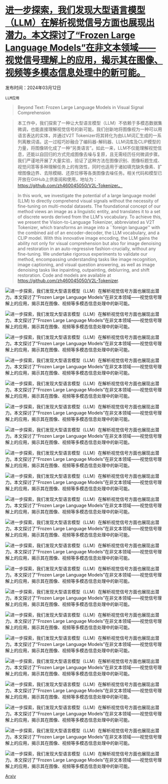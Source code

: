 # [进一步探索，我们发现大型语言模型（LLM）在解析视觉信号方面也展现出潜力。本文探讨了“Frozen Large Language Models”在非文本领域——视觉信号理解上的应用，揭示其在图像、视频等多模态信息处理中的新可能。](https://arxiv.org/abs/2403.07874)

发布时间：2024年03月12日

`LLM应用`

> Beyond Text: Frozen Large Language Models in Visual Signal Comprehension

> 本工作中，我们探索了一种让大型语言模型（LLM）不依赖于多模态数据集微调，也能直接理解视觉信号的新可能。我们创新地将图像视为一种可以用语言表达的实体，并通过V2T Tokenizer将其转化为由LLM词汇生成的一系列离散词语。这一过程巧妙融合了编码器-解码器、LLM词库及CLIP模型的力量，将图像转化成了一种“另类语言”。如此一来，LLM不仅能理解视觉信息，还能以自回归的方式完成图像去噪与复原，且无需经历任何微调步骤。我们严谨地开展了大量实验，验证了这种方法在图像识别、图像标题生成、视觉问答等多种理解任务上的有效性，同时也适用于诸如填充缺失像素、扩增图像边界、去除模糊、还原位移等各类图像去噪任务。相关代码和模型已开放在GitHub上供查阅和使用，地址为：https://github.com/zh460045050/V2L-Tokenizer。

> In this work, we investigate the potential of a large language model (LLM) to directly comprehend visual signals without the necessity of fine-tuning on multi-modal datasets. The foundational concept of our method views an image as a linguistic entity, and translates it to a set of discrete words derived from the LLM's vocabulary. To achieve this, we present the Vision-to-Language Tokenizer, abbreviated as V2T Tokenizer, which transforms an image into a ``foreign language'' with the combined aid of an encoder-decoder, the LLM vocabulary, and a CLIP model. With this innovative image encoding, the LLM gains the ability not only for visual comprehension but also for image denoising and restoration in an auto-regressive fashion-crucially, without any fine-tuning. We undertake rigorous experiments to validate our method, encompassing understanding tasks like image recognition, image captioning, and visual question answering, as well as image denoising tasks like inpainting, outpainting, deblurring, and shift restoration. Code and models are available at https://github.com/zh460045050/V2L-Tokenizer.

![进一步探索，我们发现大型语言模型（LLM）在解析视觉信号方面也展现出潜力。本文探讨了“Frozen Large Language Models”在非文本领域——视觉信号理解上的应用，揭示其在图像、视频等多模态信息处理中的新可能。](../../../paper_images/2403.07874/x1.png)

![进一步探索，我们发现大型语言模型（LLM）在解析视觉信号方面也展现出潜力。本文探讨了“Frozen Large Language Models”在非文本领域——视觉信号理解上的应用，揭示其在图像、视频等多模态信息处理中的新可能。](../../../paper_images/2403.07874/x2.png)

![进一步探索，我们发现大型语言模型（LLM）在解析视觉信号方面也展现出潜力。本文探讨了“Frozen Large Language Models”在非文本领域——视觉信号理解上的应用，揭示其在图像、视频等多模态信息处理中的新可能。](../../../paper_images/2403.07874/x3.png)

![进一步探索，我们发现大型语言模型（LLM）在解析视觉信号方面也展现出潜力。本文探讨了“Frozen Large Language Models”在非文本领域——视觉信号理解上的应用，揭示其在图像、视频等多模态信息处理中的新可能。](../../../paper_images/2403.07874/x4.png)

![进一步探索，我们发现大型语言模型（LLM）在解析视觉信号方面也展现出潜力。本文探讨了“Frozen Large Language Models”在非文本领域——视觉信号理解上的应用，揭示其在图像、视频等多模态信息处理中的新可能。](../../../paper_images/2403.07874/x5.png)

![进一步探索，我们发现大型语言模型（LLM）在解析视觉信号方面也展现出潜力。本文探讨了“Frozen Large Language Models”在非文本领域——视觉信号理解上的应用，揭示其在图像、视频等多模态信息处理中的新可能。](../../../paper_images/2403.07874/x6.png)

![进一步探索，我们发现大型语言模型（LLM）在解析视觉信号方面也展现出潜力。本文探讨了“Frozen Large Language Models”在非文本领域——视觉信号理解上的应用，揭示其在图像、视频等多模态信息处理中的新可能。](../../../paper_images/2403.07874/x7.png)

![进一步探索，我们发现大型语言模型（LLM）在解析视觉信号方面也展现出潜力。本文探讨了“Frozen Large Language Models”在非文本领域——视觉信号理解上的应用，揭示其在图像、视频等多模态信息处理中的新可能。](../../../paper_images/2403.07874/x8.png)

![进一步探索，我们发现大型语言模型（LLM）在解析视觉信号方面也展现出潜力。本文探讨了“Frozen Large Language Models”在非文本领域——视觉信号理解上的应用，揭示其在图像、视频等多模态信息处理中的新可能。](../../../paper_images/2403.07874/x9.png)

![进一步探索，我们发现大型语言模型（LLM）在解析视觉信号方面也展现出潜力。本文探讨了“Frozen Large Language Models”在非文本领域——视觉信号理解上的应用，揭示其在图像、视频等多模态信息处理中的新可能。](../../../paper_images/2403.07874/x10.png)

![进一步探索，我们发现大型语言模型（LLM）在解析视觉信号方面也展现出潜力。本文探讨了“Frozen Large Language Models”在非文本领域——视觉信号理解上的应用，揭示其在图像、视频等多模态信息处理中的新可能。](../../../paper_images/2403.07874/x11.png)

![进一步探索，我们发现大型语言模型（LLM）在解析视觉信号方面也展现出潜力。本文探讨了“Frozen Large Language Models”在非文本领域——视觉信号理解上的应用，揭示其在图像、视频等多模态信息处理中的新可能。](../../../paper_images/2403.07874/x12.png)

![进一步探索，我们发现大型语言模型（LLM）在解析视觉信号方面也展现出潜力。本文探讨了“Frozen Large Language Models”在非文本领域——视觉信号理解上的应用，揭示其在图像、视频等多模态信息处理中的新可能。](../../../paper_images/2403.07874/x13.png)

![进一步探索，我们发现大型语言模型（LLM）在解析视觉信号方面也展现出潜力。本文探讨了“Frozen Large Language Models”在非文本领域——视觉信号理解上的应用，揭示其在图像、视频等多模态信息处理中的新可能。](../../../paper_images/2403.07874/x14.png)

![进一步探索，我们发现大型语言模型（LLM）在解析视觉信号方面也展现出潜力。本文探讨了“Frozen Large Language Models”在非文本领域——视觉信号理解上的应用，揭示其在图像、视频等多模态信息处理中的新可能。](../../../paper_images/2403.07874/x15.png)

![进一步探索，我们发现大型语言模型（LLM）在解析视觉信号方面也展现出潜力。本文探讨了“Frozen Large Language Models”在非文本领域——视觉信号理解上的应用，揭示其在图像、视频等多模态信息处理中的新可能。](../../../paper_images/2403.07874/x16.png)

![进一步探索，我们发现大型语言模型（LLM）在解析视觉信号方面也展现出潜力。本文探讨了“Frozen Large Language Models”在非文本领域——视觉信号理解上的应用，揭示其在图像、视频等多模态信息处理中的新可能。](../../../paper_images/2403.07874/x17.png)

![进一步探索，我们发现大型语言模型（LLM）在解析视觉信号方面也展现出潜力。本文探讨了“Frozen Large Language Models”在非文本领域——视觉信号理解上的应用，揭示其在图像、视频等多模态信息处理中的新可能。](../../../paper_images/2403.07874/x18.png)

![进一步探索，我们发现大型语言模型（LLM）在解析视觉信号方面也展现出潜力。本文探讨了“Frozen Large Language Models”在非文本领域——视觉信号理解上的应用，揭示其在图像、视频等多模态信息处理中的新可能。](../../../paper_images/2403.07874/x19.png)

![进一步探索，我们发现大型语言模型（LLM）在解析视觉信号方面也展现出潜力。本文探讨了“Frozen Large Language Models”在非文本领域——视觉信号理解上的应用，揭示其在图像、视频等多模态信息处理中的新可能。](../../../paper_images/2403.07874/x20.png)

![进一步探索，我们发现大型语言模型（LLM）在解析视觉信号方面也展现出潜力。本文探讨了“Frozen Large Language Models”在非文本领域——视觉信号理解上的应用，揭示其在图像、视频等多模态信息处理中的新可能。](../../../paper_images/2403.07874/x21.png)

[Arxiv](https://arxiv.org/abs/2403.07874)